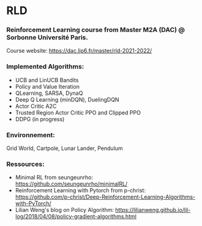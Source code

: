 # RLD

### Reinforcement Learning course from Master M2A (DAC) @ Sorbonne Université Paris.
Course website: https://dac.lip6.fr/master/rld-2021-2022/

### Implemented Algorithms:
- UCB and LinUCB Bandits
- Policy and Value Iteration 
- QLearning, SARSA, DynaQ
- Deep Q Learning (minDQN), DuelingDQN
- Actor Critic A2C
- Trusted Region Actor Critic PPO and Clipped PPO
- DDPG (in progress)

### Environnement:
Grid World, Cartpole, Lunar Lander, Pendulum
    
### Ressources: 
- Minimal RL from seungeunrho: https://github.com/seungeunrho/minimalRL/
- Reinforcement Learning with Pytorch from p-christ: https://github.com/p-christ/Deep-Reinforcement-Learning-Algorithms-with-PyTorch/
- Lilian Weng's blog on Policy Algorithm: https://lilianweng.github.io/lil-log/2018/04/08/policy-gradient-algorithms.html 